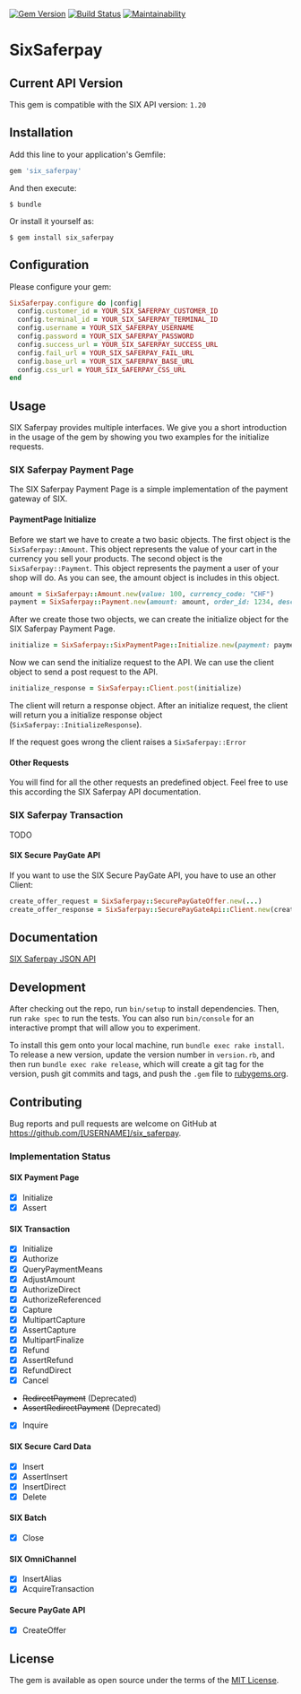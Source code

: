 [![Gem Version](https://badge.fury.io/rb/six_saferpay.svg)](https://badge.fury.io/rb/six_saferpay)
[![Build Status](https://travis-ci.com/fadendaten/six_saferpay.svg?branch=master)](https://travis-ci.com/fadendaten/six_saferpay)
[![Maintainability](https://api.codeclimate.com/v1/badges/76c9d1d0f261c276de96/maintainability)](https://codeclimate.com/github/fadendaten/six_saferpay/maintainability)

# SixSaferpay

## Current API Version

This gem is compatible with the SIX API version: `1.20`

## Installation

Add this line to your application's Gemfile:

```ruby
gem 'six_saferpay'
```

And then execute:

    $ bundle

Or install it yourself as:

    $ gem install six_saferpay


## Configuration

Please configure your gem:

```ruby
SixSaferpay.configure do |config|
  config.customer_id = YOUR_SIX_SAFERPAY_CUSTOMER_ID
  config.terminal_id = YOUR_SIX_SAFERPAY_TERMINAL_ID
  config.username = YOUR_SIX_SAFERPAY_USERNAME
  config.password = YOUR_SIX_SAFERPAY_PASSWORD
  config.success_url = YOUR_SIX_SAFERPAY_SUCCESS_URL
  config.fail_url = YOUR_SIX_SAFERPAY_FAIL_URL
  config.base_url = YOUR_SIX_SAFERPAY_BASE_URL
  config.css_url = YOUR_SIX_SAFERPAY_CSS_URL
end

```

## Usage

SIX Saferpay provides multiple interfaces. We give you a short introduction in the usage of the gem by showing you two examples for the initialize requests.

### SIX Saferpay Payment Page

The SIX Saferpay Payment Page is a simple implementation of the payment gateway of SIX.

#### PaymentPage Initialize

Before we start we have to create a two basic objects. The first object is the ```SixSaferpay::Amount```. This object represents the value of your cart in the currency you sell your products. The second object is the ```SixSaferpay::Payment```. This object represents the payment a user of your shop will do. As you can see, the amount object is includes in this object.

```ruby
amount = SixSaferpay::Amount.new(value: 100, currency_code: "CHF")
payment = SixSaferpay::Payment.new(amount: amount, order_id: 1234, description: 'Order #1234')
```

After we create those two objects, we can create the initialize object for the SIX Saferpay Payment Page.

```ruby
initialize = SixSaferpay::SixPaymentPage::Initialize.new(payment: payment)
```

Now we can send the initialize request to the API. We can use the client object to send a post request to the API.

```ruby
initialize_response = SixSaferpay::Client.post(initialize)
```
The client will return a response object. After an initialize request, the client will return you a initialize response object (```SixSaferpay::InitializeResponse```).

If the request goes wrong the client raises a ```SixSaferpay::Error```

#### Other Requests

You will find for all the other requests an predefined object. Feel free to use this according the SIX Saferpay API documentation.

### SIX Saferpay Transaction

TODO

#### SIX Secure PayGate API

If you want to use the SIX Secure PayGate API, you have to use an other Client:

```ruby
create_offer_request = SixSaferpay::SecurePayGateOffer.new(...)
create_offer_response = SixSaferpay::SecurePayGateApi::Client.new(create_offer_request)
```

## Documentation

[SIX Saferpay JSON API](https://saferpay.github.io/jsonapi)

## Development

After checking out the repo, run `bin/setup` to install dependencies. Then, run `rake spec` to run the tests. You can also run `bin/console` for an interactive prompt that will allow you to experiment.

To install this gem onto your local machine, run `bundle exec rake install`. To release a new version, update the version number in `version.rb`, and then run `bundle exec rake release`, which will create a git tag for the version, push git commits and tags, and push the `.gem` file to [rubygems.org](https://rubygems.org).

## Contributing

Bug reports and pull requests are welcome on GitHub at https://github.com/[USERNAME]/six_saferpay.

### Implementation Status

#### SIX Payment Page

- [x] Initialize
- [x] Assert

#### SIX Transaction

- [x] Initialize
- [x] Authorize
- [x] QueryPaymentMeans
- [x] AdjustAmount
- [x] AuthorizeDirect
- [x] AuthorizeReferenced
- [x] Capture
- [x] MultipartCapture
- [x] AssertCapture
- [x] MultipartFinalize
- [x] Refund
- [x] AssertRefund
- [x] RefundDirect
- [x] Cancel
- ~~RedirectPayment~~ (Deprecated)
- ~~AssertRedirectPayment~~ (Deprecated)
- [x] Inquire

#### SIX Secure Card Data

- [x] Insert
- [x] AssertInsert
- [x] InsertDirect
- [x] Delete

#### SIX Batch

- [x] Close

#### SIX OmniChannel

- [x] InsertAlias
- [x] AcquireTransaction

#### Secure PayGate API

- [x] CreateOffer

## License

The gem is available as open source under the terms of the [MIT License](https://opensource.org/licenses/MIT).

